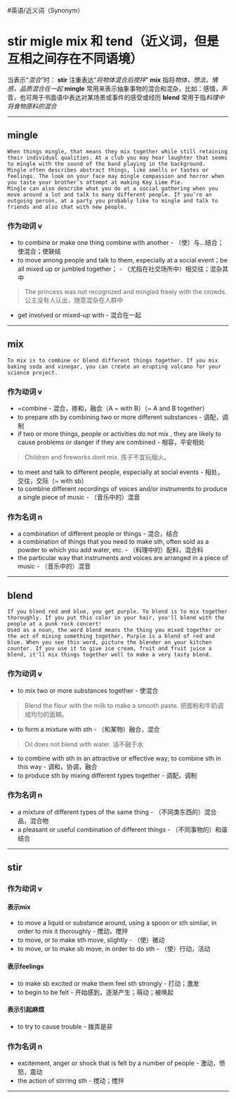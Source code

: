 #英语/近义词（Synonym） 
# stir migle mix 和 tend（近义词，但是互相之间存在不同语境）
当表示“*混合*”时：
**stir** 注重表达“*将物体混合后搅拌*”
**mix** 指将*物体，想法，情感，品质混合在一起*
**mingle** 常用来表示抽象事物的混合和混杂，比如：感情，声音，也可用于书面语中表达对某场景或事件的感受或经历
**blend** 常用于指*料理中将食物原料的混合*

---
## mingle

```
When things mingle, that means they mix together while still retaining their individual qualities. At a club you may hear laughter that seems to mingle with the sound of the band playing in the background.
Mingle often describes abstract things, like smells or tastes or feelings. The look on your face may mingle compassion and horror when you taste your brother’s attempt at making Key Lime Pie. 
Mingle can also describe what you do at a social gathering when you move around a lot and talk to many different people. If you’re an outgoing person, at a party you probably like to mingle and talk to friends and also chat with new people.
```
### 作为动词 v
- to combine or make one thing combine with another - （使）与...结合；使混合；使联结
- to move among people and talk to them, especially at a social event；be all mixed up or jumbled together； - （尤指在社交场所中）相交往；混杂其中
> The princess was not recognized and  mingled freely with the crowds. 公主没有人认出，随意混杂在人群中
- get involved or mixed-up with - 混合在一起
---
## mix

```
To mix is to combine or blend different things together. If you mix baking soda and vinegar, you can create an erupting volcano for your science project.
```
### 作为动词 v
- =combine - 混合，掺和，融合（A ~ with B）（~ A and B together）
- to prepare sth by combining two or more different substances - 调配，调制
- if two or more things, people or activities do not mix , they are likely to cause problems or danger if they are combined - 相容，平安相处
> Children and fireworks dont mix. 孩子不宜玩烟火。
- to meet and talk to different people, especially at social events - 相处，交往，交际（~ with sb）
- to combine different recordings of voices and/or instruments to produce a single piece of music - （音乐中的）混音
### 作为名词 n
- a combination of different people or things - 混合，结合
- a combination of things that you need to make sth, often sold as a powder to which you add water, etc. - （料理中的）配料，混合料
- the particular way that instruments and voices are arranged in a piece of music - （音乐中的）混音

---
## blend

```
If you blend red and blue, you get purple. To blend is to mix together thoroughly. If you put this color in your hair, you'll blend with the people at a punk rock concert!
Used as a noun, the word blend means the thing you mixed together or the act of mixing something together. Purple is a blend of red and blue. When you see this word, picture the blender on your kitchen counter. If you use it to give ice cream, fruit and fruit juice a blend, it'll mix things together well to make a very tasty blend.
```
### 作为动词 v
- to mix two or more substances together - 使混合
> Blend the flour with the milk to make a smooth paste. 把面粉和牛奶调成均匀的面糊。
- to form a mixture with sth - （和某物）融合，混合
> Oil does not blend with water. 油不融于水
- to combine with sth in an attractive or effective way; to combine sth in this way - 调和，协调，融合
- to produce sth by mixing different types together - 调配，调制
### 作为名词 n
- a mixture of different types of the same thing - （不同类东西的）混合品，混合物
- a pleasant or useful combination of different things - （不同事物的）和谐结合
---
## stir 
### 作为动词 v
#### 表示mix
- to move a liquid or substance around, using a spoon or sth similar, in order to mix it thoroughly - 搅动，搅拌
- to move, or to make sth move, slightly - （使）微动
- to move, or to make sb move, in order to do sth - （使）行动，活动
#### 表示feelings
- to make sb excited or make them feel sth strongly - 打动；激发
- to begin to be felt - 开始感到，逐渐产生；萌动；被唤起
#### 表示引起麻烦
- to try to cause trouble - 拨弄是非
### 作为名词 n
- excitement, anger or shock that is felt by a number of people - 激动，愤怒，震动
- the action of stirring sth - 搅动；搅拌
---